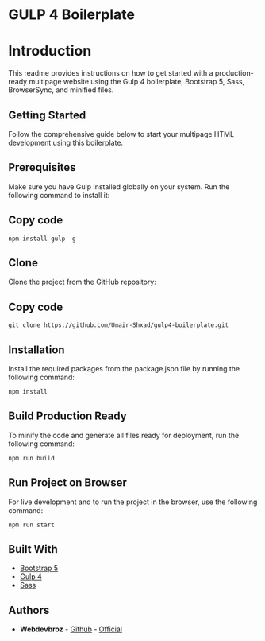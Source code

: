 # GULP 4 Boilerplate

# Introduction
This readme provides instructions on how to get started with a production-ready multipage website using the Gulp 4 boilerplate, Bootstrap 5, Sass, BrowserSync, and minified files.

## Getting Started
Follow the comprehensive guide below to start your multipage HTML development using this boilerplate.

## Prerequisites
Make sure you have Gulp installed globally on your system. Run the following command to install it:

## Copy code
```
npm install gulp -g
```
## Clone
Clone the project from the GitHub repository:

## Copy code
``` 
git clone https://github.com/Umair-Shxad/gulp4-boilerplate.git
```
## Installation
Install the required packages from the package.json file by running the following command:

```
npm install
```
## Build Production Ready
To minify the code and generate all files ready for deployment, run the following command:

```
npm run build
```

## Run Project on Browser
For live development and to run the project in the browser, use the following command:

```
npm run start
```

## Built With

* [Bootstrap 5](https://getbootstrap.com/)
* [Gulp 4](https://gulpjs.com/)
* [Sass](https://sass-lang.com/)

## Authors

* **Webdevbroz** - [Github](https://github.com/webdevbroz) - [Official](https://www.webdevbroz.com)